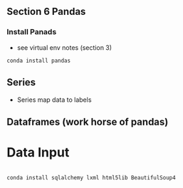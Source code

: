 ## Section 6 Pandas

### Install Panads

- see virtual env notes (section 3)

```
conda install pandas
```

## Series
- Series map data to labels

## Dataframes (work horse of pandas)

# Data Input
```

conda install sqlalchemy lxml html5lib BeautifulSoup4

```